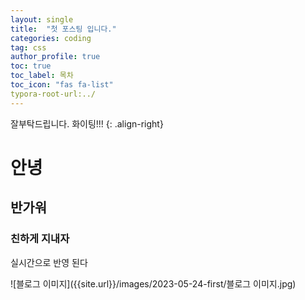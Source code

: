 ```yaml
---
layout: single
title:  "첫 포스팅 입니다."
categories: coding
tag: css
author_profile: true
toc: true
toc_label: 목차
toc_icon: "fas fa-list"
typora-root-url:../
---
```


잘부탁드립니다. 화이팅!!!
{: .align-right}

# 안녕

## 반가워

### 친하게 지내자




실시간으로 반영 된다

![블로그 이미지]({{site.url}}/images/2023-05-24-first/블로그 이미지.jpg)
